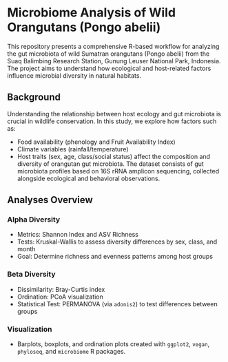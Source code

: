 # Microbiome Analysis of Wild Orangutans (Pongo abelii)
This repository presents a comprehensive R-based workflow for analyzing the gut microbiota of wild Sumatran orangutans (Pongo abelii) from the Suaq Balimbing Research Station, Gunung Leuser National Park, Indonesia. The project aims to understand how ecological and host-related factors influence microbial diversity in natural habitats.
## Background
Understanding the relationship between host ecology and gut microbiota is crucial in wildlife conservation. In this study, we explore how factors such as:
- Food availability (phenology and Fruit Availability Index)
- Climate variables (rainfall/temperature)
- Host traits (sex, age, class/social status)
affect the composition and diversity of orangutan gut microbiota. The dataset consists of gut microbiota profiles based on 16S rRNA amplicon sequencing, collected alongside ecological and behavioral observations.
## Analyses Overview
### Alpha Diversity
- Metrics: Shannon Index and ASV Richness
- Tests: Kruskal-Wallis to assess diversity differences by sex, class, and month
- Goal: Determine richness and evenness patterns among host groups
### Beta Diversity
- Dissimilarity: Bray-Curtis index
- Ordination: PCoA visualization
- Statistical Test: PERMANOVA (via `adonis2`) to test differences between groups
### Visualization
- Barplots, boxplots, and ordination plots created with `ggplot2`, `vegan`, `phyloseq`, and `microbiome` R packages.


